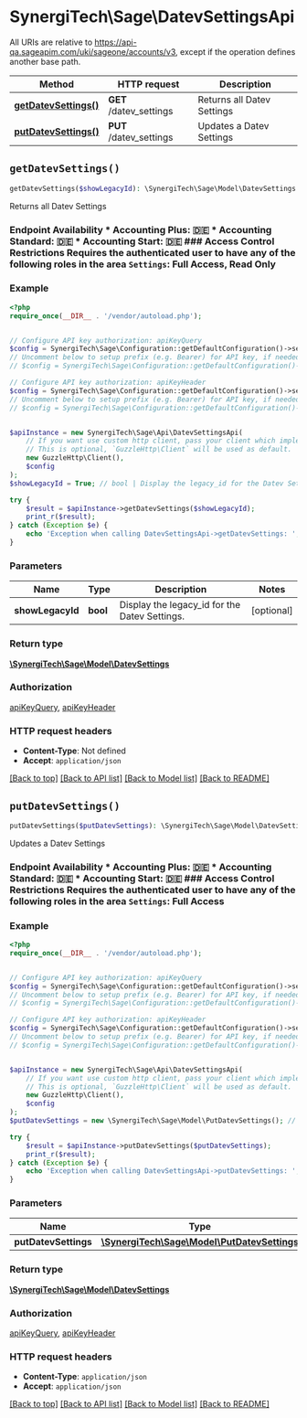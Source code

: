 # SynergiTech\Sage\DatevSettingsApi

All URIs are relative to https://api-qa.sageapim.com/uki/sageone/accounts/v3, except if the operation defines another base path.

| Method | HTTP request | Description |
| ------------- | ------------- | ------------- |
| [**getDatevSettings()**](DatevSettingsApi.md#getDatevSettings) | **GET** /datev_settings | Returns all Datev Settings |
| [**putDatevSettings()**](DatevSettingsApi.md#putDatevSettings) | **PUT** /datev_settings | Updates a Datev Settings |


## `getDatevSettings()`

```php
getDatevSettings($showLegacyId): \SynergiTech\Sage\Model\DatevSettings
```

Returns all Datev Settings

### Endpoint Availability  * Accounting Plus: 🇩🇪 * Accounting Standard: 🇩🇪 * Accounting Start: 🇩🇪  ### Access Control Restrictions  Requires the authenticated user to have any of the following roles in the area `Settings`: Full Access, Read Only

### Example

```php
<?php
require_once(__DIR__ . '/vendor/autoload.php');


// Configure API key authorization: apiKeyQuery
$config = SynergiTech\Sage\Configuration::getDefaultConfiguration()->setApiKey('subscription-key', 'YOUR_API_KEY');
// Uncomment below to setup prefix (e.g. Bearer) for API key, if needed
// $config = SynergiTech\Sage\Configuration::getDefaultConfiguration()->setApiKeyPrefix('subscription-key', 'Bearer');

// Configure API key authorization: apiKeyHeader
$config = SynergiTech\Sage\Configuration::getDefaultConfiguration()->setApiKey('Ocp-Apim-Subscription-Key', 'YOUR_API_KEY');
// Uncomment below to setup prefix (e.g. Bearer) for API key, if needed
// $config = SynergiTech\Sage\Configuration::getDefaultConfiguration()->setApiKeyPrefix('Ocp-Apim-Subscription-Key', 'Bearer');


$apiInstance = new SynergiTech\Sage\Api\DatevSettingsApi(
    // If you want use custom http client, pass your client which implements `GuzzleHttp\ClientInterface`.
    // This is optional, `GuzzleHttp\Client` will be used as default.
    new GuzzleHttp\Client(),
    $config
);
$showLegacyId = True; // bool | Display the legacy_id for the Datev Settings.

try {
    $result = $apiInstance->getDatevSettings($showLegacyId);
    print_r($result);
} catch (Exception $e) {
    echo 'Exception when calling DatevSettingsApi->getDatevSettings: ', $e->getMessage(), PHP_EOL;
}
```

### Parameters

| Name | Type | Description  | Notes |
| ------------- | ------------- | ------------- | ------------- |
| **showLegacyId** | **bool**| Display the legacy_id for the Datev Settings. | [optional] |

### Return type

[**\SynergiTech\Sage\Model\DatevSettings**](../Model/DatevSettings.md)

### Authorization

[apiKeyQuery](../../README.md#apiKeyQuery), [apiKeyHeader](../../README.md#apiKeyHeader)

### HTTP request headers

- **Content-Type**: Not defined
- **Accept**: `application/json`

[[Back to top]](#) [[Back to API list]](../../README.md#endpoints)
[[Back to Model list]](../../README.md#models)
[[Back to README]](../../README.md)

## `putDatevSettings()`

```php
putDatevSettings($putDatevSettings): \SynergiTech\Sage\Model\DatevSettings
```

Updates a Datev Settings

### Endpoint Availability  * Accounting Plus: 🇩🇪 * Accounting Standard: 🇩🇪 * Accounting Start: 🇩🇪  ### Access Control Restrictions  Requires the authenticated user to have any of the following roles in the area `Settings`: Full Access

### Example

```php
<?php
require_once(__DIR__ . '/vendor/autoload.php');


// Configure API key authorization: apiKeyQuery
$config = SynergiTech\Sage\Configuration::getDefaultConfiguration()->setApiKey('subscription-key', 'YOUR_API_KEY');
// Uncomment below to setup prefix (e.g. Bearer) for API key, if needed
// $config = SynergiTech\Sage\Configuration::getDefaultConfiguration()->setApiKeyPrefix('subscription-key', 'Bearer');

// Configure API key authorization: apiKeyHeader
$config = SynergiTech\Sage\Configuration::getDefaultConfiguration()->setApiKey('Ocp-Apim-Subscription-Key', 'YOUR_API_KEY');
// Uncomment below to setup prefix (e.g. Bearer) for API key, if needed
// $config = SynergiTech\Sage\Configuration::getDefaultConfiguration()->setApiKeyPrefix('Ocp-Apim-Subscription-Key', 'Bearer');


$apiInstance = new SynergiTech\Sage\Api\DatevSettingsApi(
    // If you want use custom http client, pass your client which implements `GuzzleHttp\ClientInterface`.
    // This is optional, `GuzzleHttp\Client` will be used as default.
    new GuzzleHttp\Client(),
    $config
);
$putDatevSettings = new \SynergiTech\Sage\Model\PutDatevSettings(); // \SynergiTech\Sage\Model\PutDatevSettings

try {
    $result = $apiInstance->putDatevSettings($putDatevSettings);
    print_r($result);
} catch (Exception $e) {
    echo 'Exception when calling DatevSettingsApi->putDatevSettings: ', $e->getMessage(), PHP_EOL;
}
```

### Parameters

| Name | Type | Description  | Notes |
| ------------- | ------------- | ------------- | ------------- |
| **putDatevSettings** | [**\SynergiTech\Sage\Model\PutDatevSettings**](../Model/PutDatevSettings.md)|  | [optional] |

### Return type

[**\SynergiTech\Sage\Model\DatevSettings**](../Model/DatevSettings.md)

### Authorization

[apiKeyQuery](../../README.md#apiKeyQuery), [apiKeyHeader](../../README.md#apiKeyHeader)

### HTTP request headers

- **Content-Type**: `application/json`
- **Accept**: `application/json`

[[Back to top]](#) [[Back to API list]](../../README.md#endpoints)
[[Back to Model list]](../../README.md#models)
[[Back to README]](../../README.md)
